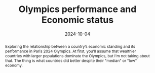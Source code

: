 ---
title: "Olympics performance and Economic status"
authors:
- admin
date: "2024-10-04"
doi: ""
publishDate: "2024-10-07"
share: true
show_related: true
featured: true

publication_types: ["report"]

# Publication name and optional abbreviated publication name.
publication: "Kaggle"


# Featured image
# To use, add an image named `featured.jpg/png` to your page's folder. 
image:
  caption: 'Designed by Mohamed Yosef'
  focal_point: ""
  preview_only: false

abstract: Exploring the relationship between a country’s economic standing and its performance in Paris 2024 Olympics. At first, you'll assume that wealthier countries with larger populations dominate the Olympics, but I'm not taking about that. The thing is what countries did better despite their "median" or "low" economy. 

# Summary. An optional shortened abstract.
summary: Exploring the relationship between a country’s economic standing and its performance in Paris 2024 Olympics. At first, you'll assume that wealthier countries with larger populations dominate the Olympics, but I'm not taking about that. The thing is what countries did better despite their "median" or "low" economy. 

tags:
- Data Analytics

links:
- name: "Kaggle"
  url: "https://www.kaggle.com/code/mohamedyosef101/how-economic-status-impact-olympics-performance"
url_pdf: ''
url_code: 'https://github.com/mohamedyosef101/olympics-economics'
url_dataset: 'https://www.kaggle.com/datasets/mohamedyosef101/2024-olympics-medals-and-economic-status'
url_poster: ''
url_project: ''
url_slides: ''
url_source: ''
url_video: ''
---